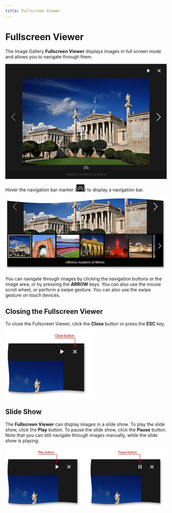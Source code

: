 ```yaml
---
title: Fullscreen Viewer
---
```

# Fullscreen Viewer
The Image Gallery **Fullscreen Viewer** displays images in full screen mode and allows you to navigate through them.

![ImageGallery_Full](../../images/img22783.png)

Hover the navigation bar marker (![ImageGallery_NavMarker](../../images/img22795.png)) to display a navigation bar.

![ImageGallery_NavBar](../../images/img22796.png)

You can navigate through images by clicking the navigation buttons or the image area, or by pressing the **ARROW** keys. You can also use the mouse scroll wheel, or perform a swipe gesture. You can also use the swipe gesture on touch devices.

## Closing the Fullscreen Viewer
To close the Fullscreen Viewer, click the **Close** button or press the **ESC** key.

![ImageGallery_Close](../../images/img22794.png)

## Slide Show
The **Fullscreen Viewer** can display images in a slide show. To play the slide show, click the **Play** button. To pause the slide show, click the **Pause** button. Note that you can still navigate through images manually, while the slide show is playing.

![ImageGallery_PlayPause](../../images/img22762.png)